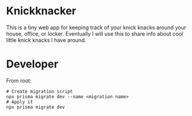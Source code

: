 # Knickknacker

This is a tiny web app for keeping track of your knick knacks around your house, office, or locker. Eventually I will use this to share info about cool little knick knacks I have around.

# Developer

From root:

```
# Create migration script
npx prisma migrate dev --name <migration name>
# Apply it
npx prisma migrate dev
```
